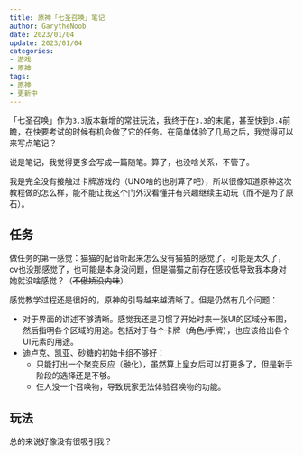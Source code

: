 ```yaml
---
title: 原神「七圣召唤」笔记
author: GarytheNoob
date: 2023/01/04
update: 2023/01/04
categories:
- 游戏
- 原神
tags:
- 原神
- 更新中
---
```


「七圣召唤」作为`3.3`版本新增的常驻玩法，我终于在`3.3`的末尾，甚至快到`3.4`前瞻，在快要考试的时候有机会做了它的任务。在简单体验了几局之后，我觉得可以来写点笔记？

<!-- more -->

说是笔记，我觉得更多会写成一篇随笔。算了，也没啥关系，不管了。

我是完全没有接触过卡牌游戏的（UNO啥的也别算了吧），所以很像知道原神这次教程做的怎么样，能不能让我这个门外汉看懂并有兴趣继续主动玩（而不是为了原石）。

## 任务

做任务的第一感觉：猫猫的配音听起来怎么没有猫猫的感觉了。可能是太久了，cv也没那感觉了，也可能是本身没问题，但是猫猫之前存在感较低导致我本身对她就没啥感觉？（~~不傲娇没内味~~）

感觉教学过程还是很好的，原神的引导越来越清晰了。但是仍然有几个问题：

- 对于界面的讲述不够清晰。感觉我还是习惯了开始时来一张UI的区域分布图，然后指明各个区域的用途。包括对于各个卡牌（角色/手牌），也应该给出各个UI元素的用途。
- 迪卢克、凯亚、砂糖的初始卡组不够好：
  - 只能打出一个聚变反应（融化），虽然算上皇女后可以打更多了，但是新手阶段的选择还是不够。
  - 仨人没一个召唤物，导致玩家无法体验召唤物的功能。

## 玩法

总的来说好像没有很吸引我？